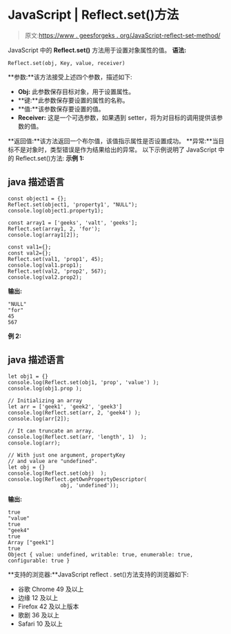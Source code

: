 # JavaScript | Reflect.set()方法

> 原文:[https://www . geesforgeks . org/JavaScript-reflect-set-method/](https://www.geeksforgeeks.org/javascript-reflect-set-method/)

JavaScript 中的 **Reflect.set()** 方法用于设置对象属性的值。
**语法:**

```
Reflect.set(obj, Key, value, receiver) 
```

**参数:**该方法接受上述四个参数，描述如下:

*   **Obj:** 此参数保存目标对象，用于设置属性。
*   **键:**此参数保存要设置的属性的名称。
*   **值:**该参数保存要设置的值。
*   **Receiver:** 这是一个可选参数，如果遇到 setter，将为对目标的调用提供该参数的值。

**返回值:**该方法返回一个布尔值，该值指示属性是否设置成功。
**异常:**当目标不是对象时，类型错误是作为结果给出的异常。
以下示例说明了 JavaScript 中的 Reflect.set()方法:
**示例 1:**

## java 描述语言

```
const object1 = {};
Reflect.set(object1, 'property1', "NULL");
console.log(object1.property1);

const array1 = ['geeks', 'valt', 'geeks'];
Reflect.set(array1, 2, 'for');
console.log(array1[2]);

const val1={}; 
const val2={}; 
Reflect.set(val1, 'prop1', 45); 
console.log(val1.prop1); 
Reflect.set(val2, 'prop2', 567); 
console.log(val2.prop2);
```

**输出:**

```
"NULL"
"for"
45
567
```

**例 2:**

## java 描述语言

```
let obj1 = {}
console.log(Reflect.set(obj1, 'prop', 'value') );
console.log(obj1.prop );

// Initializing an array
let arr = ['geek1', 'geek2', 'geek3']
console.log(Reflect.set(arr, 2, 'geek4') );
console.log(arr[2]);

// It can truncate an array.
console.log(Reflect.set(arr, 'length', 1)  );
console.log(arr);

// With just one argument, propertyKey
// and value are "undefined".
let obj = {}
console.log(Reflect.set(obj)  );
console.log(Reflect.getOwnPropertyDescriptor(
                 obj, 'undefined')); 
```

**输出:**

```
true
"value"
true
"geek4"
true
Array ["geek1"]
true
Object { value: undefined, writable: true, enumerable: true, configurable: true }
```

**支持的浏览器:**JavaScript reflect . set()方法支持的浏览器如下:

*   谷歌 Chrome 49 及以上
*   边缘 12 及以上
*   Firefox 42 及以上版本
*   歌剧 36 及以上
*   Safari 10 及以上